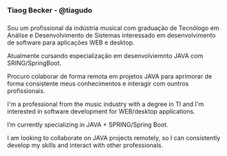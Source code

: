 <div> 
    <h3>Tiaog Becker - @tiagudo<h3>
</div>

<div> 
    <p>Sou um profissional da indústria musical com graduação de Tecnólogo em Análise e Desenvolvimento de Sistemas interessado em desenvolvimento de software para aplicações WEB e desktop.</p>
    <p>Atualmente cursando especialização em desenvolviemnto JAVA com SRING/SpringBoot.</p>
    <p>Procuro colaborar de forma remota em projetos JAVA para aprimorar de forma consistente meus conhecimentos e interagir com ountros profissionais.</p>
</div>


<div> 
    <p>I'm a professional from the music industry with a degree in TI and I'm interested in software development for WEB/desktop applications.</p>
    <p>I’m currently specializing in JAVA + SPRING/Spring Boot.</p>
    <p>I am looking to collaborate on JAVA projects remotely, so I can consistently develop my skills and interact with other professionals.</p>
</div>
<!---
tiagudo/tiagudo is a ✨ special ✨ repository because its `README.md` (this file) appears on your GitHub profile.
You can click the Preview link to take a look at your changes.
--->
